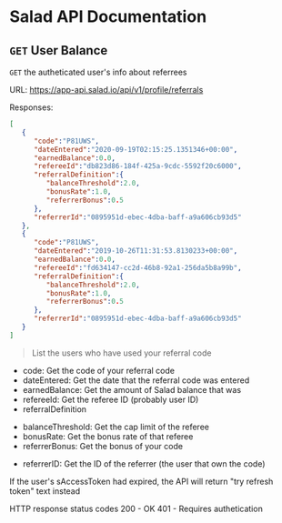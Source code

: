 # Salad API Documentation

## `GET` User Balance
`GET` the autheticated user's info about referrees

URL: https://app-api.salad.io/api/v1/profile/referrals

Responses:
```json
[
   {
      "code":"P81UWS",
      "dateEntered":"2020-09-19T02:15:25.1351346+00:00",
      "earnedBalance":0.0,
      "refereeId":"db823d86-184f-425a-9cdc-5592f20c6000",
      "referralDefinition":{
         "balanceThreshold":2.0,
         "bonusRate":1.0,
         "referrerBonus":0.5
      },
      "referrerId":"0895951d-ebec-4dba-baff-a9a606cb93d5"
   },
   {
      "code":"P81UWS",
      "dateEntered":"2019-10-26T11:31:53.8130233+00:00",
      "earnedBalance":0.0,
      "refereeId":"fd634147-cc2d-46b8-92a1-256da5b8a99b",
      "referralDefinition":{
         "balanceThreshold":2.0,
         "bonusRate":1.0,
         "referrerBonus":0.5
      },
      "referrerId":"0895951d-ebec-4dba-baff-a9a606cb93d5"
   }
]
```

> List the users who have used your referral code
* code: Get the code of your referral code
* dateEntered: Get the date that the referral code was entered
* earnedBalance: Get the amount of Salad balance that was 
* refereeId: Get the referee ID (probably user ID)
* referralDefinition
 - balanceThreshold: Get the cap limit of the referee
 - bonusRate: Get the bonus rate of that referee
 - referrerBonus: Get the bonus of your code
* referrerID: Get the ID of the referrer (the user that own the code)

If the user's sAccessToken had expired, the API will return "try refresh token" text instead

HTTP response status codes
200	- OK
401 - Requires authetication